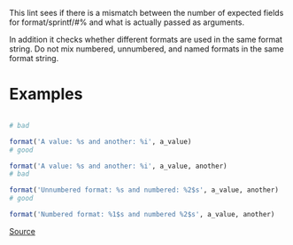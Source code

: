 
This lint sees if there is a mismatch between the number of
expected fields for format/sprintf/#% and what is actually
passed as arguments.

In addition it checks whether different formats are used in the same
format string. Do not mix numbered, unnumbered, and named formats in
the same format string.

# Examples

```ruby

# bad

format('A value: %s and another: %i', a_value)
# good

format('A value: %s and another: %i', a_value, another)
# bad

format('Unnumbered format: %s and numbered: %2$s', a_value, another)
# good

format('Numbered format: %1$s and numbered %2$s', a_value, another)
```

[Source](http://www.rubydoc.info/gems/rubocop/RuboCop/Cop/Lint/FormatParameterMismatch)
